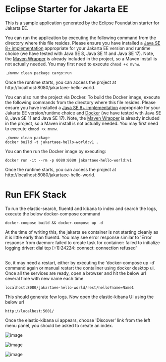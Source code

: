 # Eclipse Starter for Jakarta EE
This is a sample application generated by the Eclipse Foundation starter for Jakarta EE.

You can run the application by executing the following command from the directory where this file resides. Please ensure you have installed a [Java SE 8+ implementation](https://adoptium.net/?variant=openjdk8) appropriate for your Jakarta EE version and runtime choice (we have tested with Java SE 8, Java SE 11 and Java SE 17). Note, the [Maven Wrapper](https://maven.apache.org/wrapper/) is already included in the project, so a Maven install is not actually needed. You may first need to execute `chmod +x mvnw`.

```
./mvnw clean package cargo:run
```

Once the runtime starts, you can access the project at http://localhost:8080/jakartaee-hello-world.

You can also run the project via Docker. To build the Docker image, execute the following commands from the directory where this file resides. Please ensure you have installed a [Java SE 8+ implementation](https://adoptium.net/?variant=openjdk8) appropriate for your Jakarta EE version/runtime choice and [Docker](https://docs.docker.com/get-docker/) (we have tested with Java SE 8, Java SE 11 and Java SE 17). Note, the [Maven Wrapper](https://maven.apache.org/wrapper/) is already included in the project, so a Maven install is not actually needed. You may first need to execute `chmod +x mvnw`.

```
./mvnw clean package
docker build -t jakartaee-hello-world:v1 .
```

You can then run the Docker image by executing:

```
docker run -it --rm -p 8080:8080 jakartaee-hello-world:v1
```

Once the runtime starts, you can access the project at http://localhost:8080/jakartaee-hello-world.

# Run EFK Stack
To run the elastic-search, fluentd and kibana to index and search the logs, execute the below docker-compose command

```
docker-compose build && docker-compose up -d
```

At the time of writing this, the jakarta ee container is not starting cleanly as it is little early than fluentd.
You may see error response similar to 'Error response from daemon: failed to create task for container: failed to initialize logging driver: dial tcp [::1]:24224: connect: connection refused'

<br>So, it may need a restart, either by executing the 'docker-compose up -d' command again or manual restart the contaiiner using docker desktop ui.
<br>Once all the services are ready, open a browser and hit the below url several time with new name each time 

```
localhost:8080/jakartaee-hello-world/rest/hello?name=Name1
```

This should generate few logs.
Now open the elastic-kibana UI using the below url

```
http://localhost:5601/
```


Once the elastic-kibana ui appears, choose 'Discover' link from the left menu panel, you should be asked to create an index.

![image](https://github.com/JohnyzHub/jakartaee-elastic-fluentd-kibana/assets/17306379/94a6ccd9-0d78-464c-9164-a3ef14c8cadd)



![image](https://github.com/JohnyzHub/jakartaee-elastic-fluentd-kibana/assets/17306379/a34f93c4-1df1-4e96-87fc-abdf84571124)

![image](https://github.com/JohnyzHub/jakartaee-elastic-fluentd-kibana/assets/17306379/7ff40733-33e3-4775-9488-968d773b1ed1)

